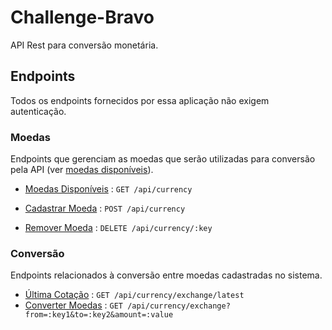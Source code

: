 # Challenge-Bravo

API Rest para conversão monetária.

## Endpoints

Todos os endpoints fornecidos por essa aplicação não exigem autenticação.

### Moedas

Endpoints que gerenciam as moedas que serão utilizadas para conversão pela API (ver [moedas disponíveis](docs/available-currency.md)).

-   [Moedas Disponíveis](docs/list-currency.md) : `GET /api/currency`

-   [Cadastrar Moeda](docs/post-currency.md) : `POST /api/currency`

-   [Remover Moeda](docs/delete-currency.md) : `DELETE /api/currency/:key`

### Conversão

Endpoints relacionados à conversão entre moedas cadastradas no sistema.

-   [Última Cotação](docs/latest-exchange-rates.md) : `GET /api/currency/exchange/latest`
-   [Converter Moedas](docs/exchange.md) : `GET /api/currency/exchange?from=:key1&to=:key2&amount=:value`
